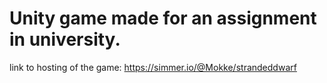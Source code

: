# Unity game made for an assignment in university. 
link to hosting of the game:
https://simmer.io/@Mokke/strandeddwarf
